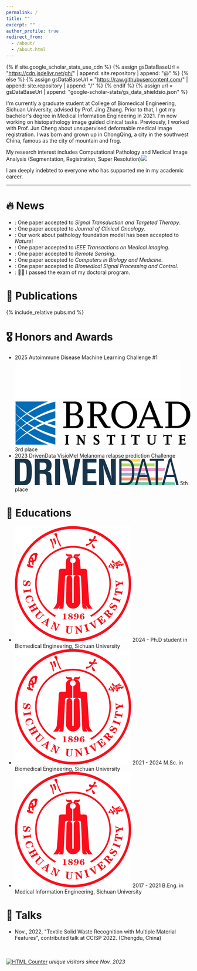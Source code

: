 ```yaml
---
permalink: /
title: ""
excerpt: ""
author_profile: true
redirect_from: 
  - /about/
  - /about.html
---
```


{% if site.google_scholar_stats_use_cdn %}
{% assign gsDataBaseUrl = "https://cdn.jsdelivr.net/gh/" | append: site.repository | append: "@" %}
{% else %}
{% assign gsDataBaseUrl = "https://raw.githubusercontent.com/" | append: site.repository | append: "/" %}
{% endif %}
{% assign url = gsDataBaseUrl | append: "google-scholar-stats/gs_data_shieldsio.json" %}

<span class='anchor' id='about-me'></span>

I'm currently a graduate student at College of Biomedical Engineering, Sichuan University, advised by Prof. Jing Zhang. Prior to that, I got my bachelor's degree in Medical Information Engineering in 2021. I'm now working on histopathology image guided clinical tasks. Previously, I worked with Prof. Jun Cheng about unsupervised deformable medical image registration. I was born and grown up in ChongQing, a city in the southwest China, famous as the city of mountain and frog. 

My research interest includes Computational Pathology and Medical Image Analysis (Segmentation, Registration, Super Resolution)<a href='https://scholar.google.com/citations?user=iJTVJf8AAAAJ'><img src="https://img.shields.io/endpoint?url={{ url | url_encode }}&logo=Google%20Scholar&labelColor=f6f6f6&color=9cf&style=flat&label=citations"></a>

I am deeply indebted to everyone who has supported me in my academic career. 

---

# 🔥 News
<title>Events</title>
<div class="bottom_box">
  <ul class="events">
    <li data-date="8/2025">: One paper accepted to <i>Signal Transduction and Targeted Therapy</i>. </li>
    <li data-date="4/2025">: One paper accepted to <i>Journal of Clinical Oncology</i>. </li>
    <li data-date="9/2024">: Our work about pathology foundation model has been accepted to <i>Nature</i>! </li>
    <li data-date="6/2024">: One paper accepted to <i>IEEE Transactions on Medical Imaging</i>. </li>
    <li data-date="5/2024">: One paper accepted to <i>Remote Sensing</i>. </li>
    <li data-date="5/2024">: One paper accepted to <i>Computers in Biology and Medicine</i>. </li>
    <li data-date="11/2023">: One paper accepted to <i>Biomedical Signal Processing and Control</i>. </li>
    <li data-date="11/2023">: 🎉🎉 I passed the exam of my doctoral program. </li>
  </ul>
</div>

# 📝 Publications 
{% include_relative pubs.md %}


# 🎖 Honors and Awards
<ul class="honors-list honors-has-logo">
  <li>
    <span class="honor-year">2025</span>
    <span class="honor-title">
      Autoimmune Disease Machine Learning Challenge #1
      <span class="honor-logos logos-inline">
        <span class="logo-chip">
          <img class="honor-logo" src="images/logos/crunch.png" alt="Crunch">
        </span>
        <img class="honor-logo" src="images/logos/broad.png" alt="Broad Institute">
      </span>
    </span>
    <span class="honor-rank rank-top3">3rd place</span>
  </li>
  <li>
    <span class="honor-year">2023</span>
    <span class="honor-title">
      DrivenData VisioMel Melanoma relapse prediction Challenge
      <span class="honor-logos logos-inline">
        <img class="honor-logo" src="images/logos/drivendata.svg" alt="DrivenData">
      </span>
    </span>
    <span class="honor-rank rank-top5">5th place</span>
  </li>
</ul>

# 📖 Educations
<ul class="edu-list">
  <li>
    <img src="images/scu.png" class="edu-logo" alt="">
    <span class="edu-date">2024 -</span>
    <span class="edu-text">Ph.D student in Biomedical Engineering, Sichuan University</span>
  </li>
  <li>
    <img src="images/scu.png" class="edu-logo" alt="">
    <span class="edu-date">2021 - 2024</span>
    <span class="edu-text">M.Sc. in Biomedical Engineering, Sichuan University</span>
  </li>
  <li>
    <img src="images/scu.png" class="edu-logo" alt="">
    <span class="edu-date">2017 - 2021</span>
    <span class="edu-text">B.Eng. in Medical Information Engineering, Sichuan University</span>
  </li>
</ul>

# 💬 Talks
- Nov., 2022, "Textile Solid Waste Recognition with Multiple
Material Features", contributed talk at CCISP 2022. (Chengdu, China)

<p>
&nbsp;
&nbsp;
<br/>
<br/>
<a href="https://www.easycounter.com/">
<img src="https://www.easycounter.com/counter.php?valeyard"
border="0" alt="HTML Counter"></a>
<i font size="3">unique visitors since Nov. 2023</i>
</p>